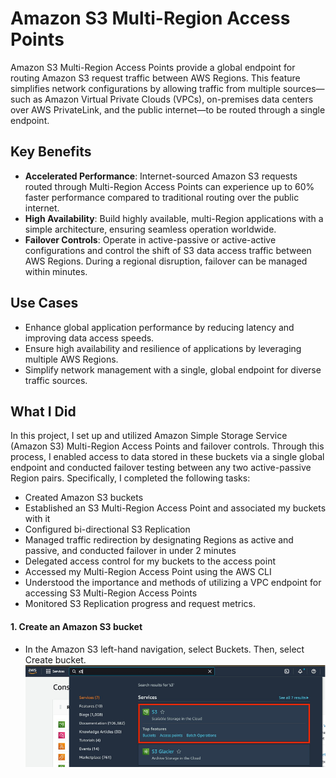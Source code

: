 # Amazon S3 Multi-Region Access Points

Amazon S3 Multi-Region Access Points provide a global endpoint for routing Amazon S3 request traffic between AWS Regions. This feature simplifies network configurations by allowing traffic from multiple sources—such as Amazon Virtual Private Clouds (VPCs), on-premises data centers over AWS PrivateLink, and the public internet—to be routed through a single endpoint.

## Key Benefits

- **Accelerated Performance**: Internet-sourced Amazon S3 requests routed through Multi-Region Access Points can experience up to 60% faster performance compared to traditional routing over the public internet.
- **High Availability**: Build highly available, multi-Region applications with a simple architecture, ensuring seamless operation worldwide.
- **Failover Controls**: Operate in active-passive or active-active configurations and control the shift of S3 data access traffic between AWS Regions. During a regional disruption, failover can be managed within minutes.

## Use Cases

- Enhance global application performance by reducing latency and improving data access speeds.
- Ensure high availability and resilience of applications by leveraging multiple AWS Regions.
- Simplify network management with a single, global endpoint for diverse traffic sources.

## What I Did

In this project, I set up and utilized Amazon Simple Storage Service (Amazon S3) Multi-Region Access Points and failover controls. Through this process, I enabled access to data stored in these buckets via a single global endpoint and conducted failover testing between any two active-passive Region pairs. Specifically, I completed the following tasks:

- Created Amazon S3 buckets
- Established an S3 Multi-Region Access Point and associated my buckets with it
- Configured bi-directional S3 Replication
- Managed traffic redirection by designating Regions as active and passive, and conducted failover in under 2 minutes
- Delegated access control for my buckets to the access point
- Accessed my Multi-Region Access Point using the AWS CLI
- Understood the importance and methods of utilizing a VPC endpoint for accessing S3 Multi-Region Access Points
- Monitored S3 Replication progress and request metrics.

#### 1. Create an Amazon S3 bucket

- In the Amazon S3 left-hand navigation, select Buckets. Then, select Create bucket. ![Amazon S3 Console](./img/multi-region-access-1.1.c5de5b0a30bd9cd15fdacdf836d7d8956773a347.png)





